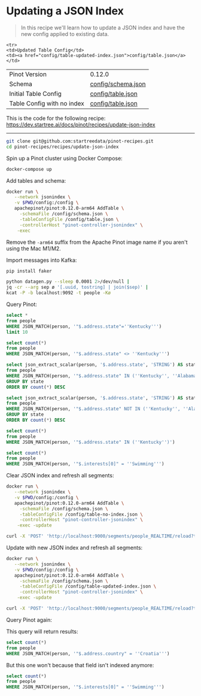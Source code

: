 # Updating a JSON Index

> In this recipe we'll learn how to update a JSON index and have the new config applied to existing data.

<table>
  <tr>
    <td>Pinot Version</td>
    <td>0.12.0</td>
  </tr>
  <tr>
    <td>Schema</td>
    <td><a href="config/schema.json">config/schema.json</a></td>
  </tr>
    <tr>
    <td>Initial Table Config</td>
    <td><a href="config/table.json">config/table.json</a></td>
  </tr>
    <tr>
    <td>Table Config with no index</td>
    <td><a href="config/table-no-index.json">config/table.json</a></td>
  </tr>
  
    <tr>
    <td>Updated Table Config</td>
    <td><a href="config/table-updated-index.json">config/table.json</a></td>
  </tr>
</table>

This is the code for the following recipe: https://dev.startree.ai/docs/pinot/recipes/update-json-index

***

```bash
git clone git@github.com:startreedata/pinot-recipes.git
cd pinot-recipes/recipes/update-json-index
```

Spin up a Pinot cluster using Docker Compose:

```bash
docker-compose up
```

Add tables and schema:

```bash
docker run \
   --network jsonindex \
   -v $PWD/config:/config \
   apachepinot/pinot:0.12.0-arm64 AddTable \
     -schemaFile /config/schema.json \
     -tableConfigFile /config/table.json \
     -controllerHost "pinot-controller-jsonindex" \
    -exec
```

Remove the `-arm64` suffix from the Apache Pinot image name if you aren't using the Mac M1/M2.

Import messages into Kafka:

```bash
pip install faker
```

```bash
python datagen.py --sleep 0.0001 2>/dev/null |
jq -cr --arg sep ø '[.uuid, tostring] | join($sep)' |
kcat -P -b localhost:9092 -t people -Kø
```

Query Pinot:

```sql
select *
from people 
WHERE JSON_MATCH(person, '"$.address.state"=''Kentucky''')
limit 10
```

```sql
select count(*)
from people 
WHERE JSON_MATCH(person, '"$.address.state" <> ''Kentucky''')
```

```sql
select json_extract_scalar(person, '$.address.state', 'STRING') AS state, count(*)
from people 
WHERE JSON_MATCH(person, '"$.address.state" IN (''Kentucky'', ''Alabama'')')
GROUP BY state
ORDER BY count(*) DESC
```

```sql
select json_extract_scalar(person, '$.address.state', 'STRING') AS state, count(*)
from people 
WHERE JSON_MATCH(person, '"$.address.state" NOT IN (''Kentucky'', ''Alabama'')')
GROUP BY state
ORDER BY count(*) DESC
```

```sql
select count(*)
from people 
WHERE JSON_MATCH(person, '"$.address.state" IN (''Kentucky'')')
```



```sql
select count(*)
from people 
WHERE JSON_MATCH(person, '"$.interests[0]" = ''Swimming''')
```

Clear JSON index and refresh all segments:

```bash
docker run \
   --network jsonindex \
   -v $PWD/config:/config \
   apachepinot/pinot:0.12.0-arm64 AddTable \
     -schemaFile /config/schema.json \
     -tableConfigFile /config/table-no-index.json \
     -controllerHost "pinot-controller-jsonindex" \
    -exec -update
```

```bash
curl -X 'POST' 'http://localhost:9000/segments/people_REALTIME/reload?type=REALTIME' 
```

Update with new JSON index and refresh all segments:

```bash
docker run \
   --network jsonindex \
   -v $PWD/config:/config \
   apachepinot/pinot:0.12.0-arm64 AddTable \
     -schemaFile /config/schema.json \
     -tableConfigFile /config/table-updated-index.json \
     -controllerHost "pinot-controller-jsonindex" \
    -exec -update
```

```bash
curl -X 'POST' 'http://localhost:9000/segments/people_REALTIME/reload?type=REALTIME' 
```

Query Pinot again:

This query will return results:

```sql
select count(*)
from people 
WHERE JSON_MATCH(person, '"$.address.country" = ''Croatia''')
```

But this one won't because that field isn't indexed anymore:

```sql
select count(*)
from people 
WHERE JSON_MATCH(person, '"$.interests[0]" = ''Swimming''')
```
